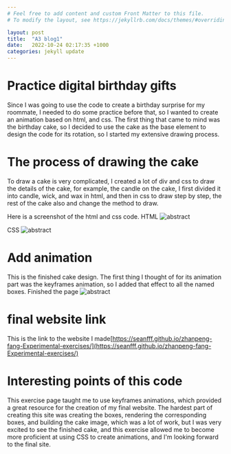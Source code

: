 ```yaml
---
# Feel free to add content and custom Front Matter to this file.
# To modify the layout, see https://jekyllrb.com/docs/themes/#overriding-theme-defaults

layout: post
title:  "A3 blog1"
date:   2022-10-24 02:17:35 +1000
categories: jekyll update
---
```


# Practice digital birthday gifts
Since I was going to use the code to create a birthday surprise for my roommate, I needed to do some practice before that, so I wanted to create an animation based on html, and css.
The first thing that came to mind was the birthday cake, so I decided to use the cake as the base element to design the code for its rotation, so I started my extensive drawing process.

# The process of drawing the cake
To draw a cake is very complicated, I created a lot of div and css to draw the details of the cake, for example, the candle on the cake, I first divided it into candle, wick, and wax in html, and then in css to draw step by step, the rest of the cake also and change the method to draw.

Here is a screenshot of the html and css code.
HTML
![abstract](https://b0.bdstatic.com/ugc/FAHf6h1RgHj7L9n-FdsDHA95647e4807f4f72aeb473a656ca244d0.jpg?x-bce-process=image/watermark,image_NDU0ZjAyZDU5YjQ1LnBuZw==,bucket_searchbox,w_38,text_QOWKoeWkj-S-r-W9pDhG,type_RlpMYW5UaW5nSGVp,size_38,x_25,y_25,interval_4,color_FFFFFF,effect_softoutline,shc_000000,blr_2,align_1)

CSS
![abstract](https://b0.bdstatic.com/ugc/FAHf6h1RgHj7L9n-FdsDHA02af482a045154a396af9d1da20b91be.jpg?x-bce-process=image/watermark,image_NDU0ZjAyZDU5YjQ1LnBuZw==,bucket_searchbox,w_69,text_QOWKoeWkj-S-r-W9pDhG,type_RlpMYW5UaW5nSGVp,size_69,x_46,y_46,interval_4,color_FFFFFF,effect_softoutline,shc_000000,blr_2,align_1)

# Add animation
This is the finished cake design. The first thing I thought of for its animation part was the keyframes animation, so I added that effect to all the named boxes. Finished the page
![abstract](https://b0.bdstatic.com/ugc/FAHf6h1RgHj7L9n-FdsDHAd8f59ed8d654dbe7c3e0a4490c0642d4.jpg?x-bce-process=image/watermark,image_NDU0ZjAyZDU5YjQ1LnBuZw==,bucket_searchbox,w_29,text_QOWKoeWkj-S-r-W9pDhG,type_RlpMYW5UaW5nSGVp,size_29,x_19,y_19,interval_4,color_FFFFFF,effect_softoutline,shc_000000,blr_2,align_1)

# final website link
This is the link to the website I made[https://seanfff.github.io/zhanpeng-fang-Experimental-exercises/](https://seanfff.github.io/zhanpeng-fang-Experimental-exercises/)

# Interesting points of this code
This exercise page taught me to use keyframes animations, which provided a great resource for the creation of my final website. The hardest part of creating this site was creating the boxes, rendering the corresponding boxes, and building the cake image, which was a lot of work, but I was very excited to see the finished cake, and this exercise allowed me to become more proficient at using CSS to create animations, and I'm looking forward to the final site.










